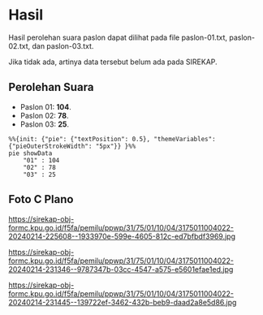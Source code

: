 # Hasil

Hasil perolehan suara paslon dapat dilihat pada file paslon-01.txt, paslon-02.txt, dan paslon-03.txt.

Jika tidak ada, artinya data tersebut belum ada pada SIREKAP.

## Perolehan Suara

 * Paslon 01: **104**.
 * Paslon 02: **78**.
 * Paslon 03: **25**.

```mermaid
%%{init: {"pie": {"textPosition": 0.5}, "themeVariables": {"pieOuterStrokeWidth": "5px"}} }%%
pie showData
    "01" : 104
    "02" : 78
    "03" : 25
```
## Foto C Plano

https://sirekap-obj-formc.kpu.go.id/f5fa/pemilu/ppwp/31/75/01/10/04/3175011004022-20240214-225608--1933970e-599e-4605-812c-ed7bfbdf3969.jpg

https://sirekap-obj-formc.kpu.go.id/f5fa/pemilu/ppwp/31/75/01/10/04/3175011004022-20240214-231346--9787347b-03cc-4547-a575-e5601efae1ed.jpg

https://sirekap-obj-formc.kpu.go.id/f5fa/pemilu/ppwp/31/75/01/10/04/3175011004022-20240214-231445--139722ef-3462-432b-beb9-daad2a8e5d86.jpg
